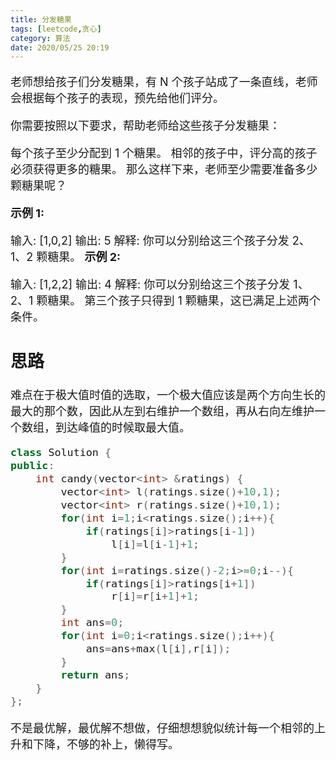 ```yaml
---
title: 分发糖果
tags: [leetcode,贪心]
category: 算法
date: 2020/05/25 20:19
---
```


<font size=4>

老师想给孩子们分发糖果，有 N 个孩子站成了一条直线，老师会根据每个孩子的表现，预先给他们评分。

你需要按照以下要求，帮助老师给这些孩子分发糖果：

每个孩子至少分配到 1 个糖果。
相邻的孩子中，评分高的孩子必须获得更多的糖果。
那么这样下来，老师至少需要准备多少颗糖果呢？

**示例 1:**

输入: [1,0,2]
输出: 5
解释: 你可以分别给这三个孩子分发 2、1、2 颗糖果。
**示例 2:**

输入: [1,2,2]
输出: 4
解释: 你可以分别给这三个孩子分发 1、2、1 颗糖果。
         第三个孩子只得到 1 颗糖果，这已满足上述两个条件。

## 思路

难点在于极大值时值的选取，一个极大值应该是两个方向生长的最大的那个数，因此从左到右维护一个数组，再从右向左维护一个数组，到达峰值的时候取最大值。

```c++
class Solution {
public:
    int candy(vector<int> &ratings) {
        vector<int> l(ratings.size()+10,1);
        vector<int> r(ratings.size()+10,1);
        for(int i=1;i<ratings.size();i++){
            if(ratings[i]>ratings[i-1])
                l[i]=l[i-1]+1;
        }
        for(int i=ratings.size()-2;i>=0;i--){
            if(ratings[i]>ratings[i+1])
                r[i]=r[i+1]+1;
        }
        int ans=0;
        for(int i=0;i<ratings.size();i++){
            ans=ans+max(l[i],r[i]);
        }
        return ans;
    }
};
```

不是最优解，最优解不想做，仔细想想貌似统计每一个相邻的上升和下降，不够的补上，懒得写。